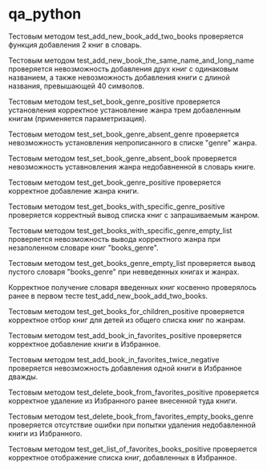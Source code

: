 # qa_python
Тестовым методом test_add_new_book_add_two_books проверяется функция добавления 2 книг в словарь.

Тестовым методом test_add_new_book_the_same_name_and_long_name проверяется невозможность добавления
друх книг с одинаковым названием, а также невозможность добавления книги с длиной названия,
превышающей 40 символов.

Тестовым методом test_set_book_genre_positive проверяется установления корректное установление жанра
трем добавленным книгам (применяется параметризация).

Тестовым методом test_set_book_genre_absent_genre проверяется невозможность установления 
непрописанного в списке "genre" жанра.

Тестовым методом test_set_book_genre_absent_book проверяется невозможность уставновления жанра 
недобавненной в словарь книге.

Тестовым методом test_get_book_genre_positive проверяется корректное добавление жанра книги.

Тестовым методом test_get_books_with_specific_genre_positive проверяется корректный вывод списка книг
с запрашиваемым жанром.

Тестовым методом test_get_books_with_specific_genre_empty_list проверяется невозможность вывода
корректного жанра при незаполенном словаре книг "books_genre".

Тестовым методом test_get_books_genre_empty_list проверяется вывод пустого словаря 
"books_genre" при невведенных книгах и жанрах.

Корректное получение словаря введенных книг косвенно проверялось ранее в первом тесте 
test_add_new_book_add_two_books.

Тестовым методом test_get_books_for_children_positive проверяется корректное отбор книг для детей
из общего списка книг по жанрам.

Тестовым методом test_add_book_in_favorites_positive проверяется корректное добавление книги в 
Избранное.

Тестовым методом test_add_book_in_favorites_twiсe_negative проверяется невозможность добавления одной
книги в Избранное дважды.

Тестовым методом test_delete_book_from_favorites_positive проверяется корректное удаление из 
Избранного ранее внесенной туда книги.

Тестовым методом test_delete_book_from_favorites_empty_books_genre проверяется отсутствие ошибки при
попытки удаления недобавленной книги из Избранного.

Тестовым методом test_get_list_of_favorites_books_positive проверяется корректное отображение списка
книг, добавленных в Избранное.